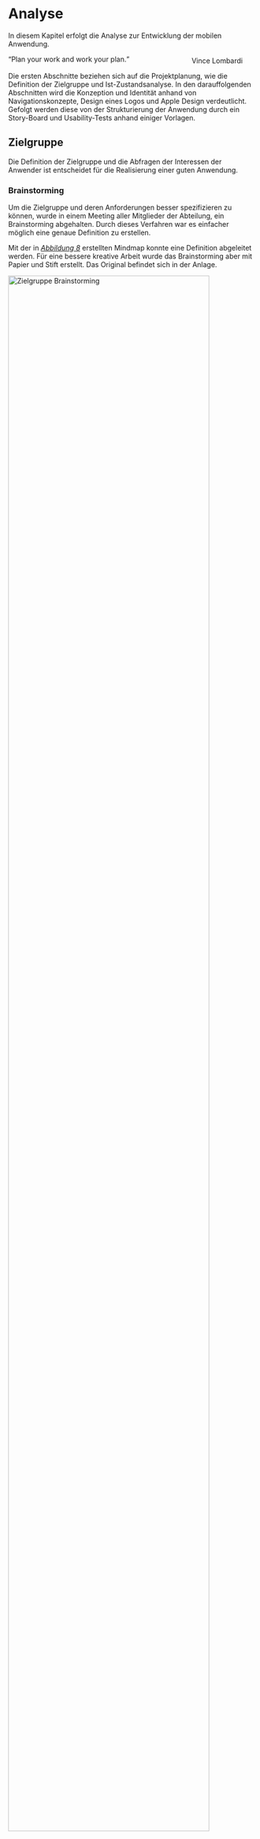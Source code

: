 # Analyse

In diesem Kapitel erfolgt die Analyse zur Entwicklung der mobilen Anwendung. 

<q>Plan your work and work your plan.</q>
<div style="text-align: right; margin-right: 2em; margin-top: -2em;">
    Vince Lombardi
</div>

Die ersten Abschnitte beziehen sich auf die Projektplanung, wie die Definition der Zielgruppe und Ist-Zustandsanalyse. In den darauffolgenden Abschnitten wird die Konzeption und Identität anhand von Navigationskonzepte, Design eines Logos und Apple Design verdeutlicht. Gefolgt werden diese von der Strukturierung der Anwendung durch ein Story-Board und Usability-Tests anhand einiger Vorlagen.

## Zielgruppe

Die Definition der Zielgruppe und die Abfragen der Interessen der Anwender ist entscheidet für die Realisierung einer guten Anwendung.

### Brainstorming

Um die Zielgruppe und deren Anforderungen besser spezifizieren zu können, wurde in einem Meeting aller Mitglieder der Abteilung, ein Brainstorming abgehalten. Durch dieses Verfahren war es einfacher möglich eine genaue Definition zu erstellen.

Mit der in <a href="#zielgruppe-brainstorming"><i>Abbildung 8</i></a> erstellten Mindmap konnte eine Definition abgeleitet werden. Für eine bessere kreative Arbeit wurde das Brainstorming aber mit Papier und Stift erstellt. Das Original befindet sich in der Anlage.

<div class="figure" id="zielgruppe-brainstorming">
	<img src="http://up.frubar.net/1756/zielgruppe-brainstorming.svg" alt="Zielgruppe Brainstorming" width="90%" />
	<p>Brainstorming mit und über die Zielgruppe</p>
</div>


### Definition

Die Zielgruppe für das Projekt umfasst Mitarbeiter einer IT Abteilung. Diese Mitarbeiter sind erfahrene IT Administratoren für die Betriebssysteme Linux und Windows. Sie sind vertraut mit der Handhabung eines Smartphones, insbesondere iPhones.

Den Benutzern ist die Verwendung von virtuellen Servern in einer Cloud-Landschaft bekannt. Die Technologie libvirt und Linux KVM im Zusammenhang mit Hardware-Virtualisierung ist ein Begriff.

## Ist-Zustandsanalyse

Zum jetzigen Zeitpunkt existiert noch keine mobile Anwendung (iPhone Anwendung) zur Verwaltung der Cloud Infrastruktur.

Zum Einsatz im Unternehmen kommt Citrix CloudStack <span class="fn"><a href="http://www.citrix.de/produkte/cloudstack/">Citrix CloudStack</a></span>. Hierbei handelt es sich um eine OpenSource Webanwendung zur Verwaltung einer Infrastruktur Cloud. Zwischen der Weboberfläche und der Virtualisierungstechnologie befindet sich die libvirt-Schnittstelle. Nach <a href="#libvirt-schnittstelle"><i>Abbildung 3 Einbindung libvirt Schnittstelle</i></a>, befindet sich CloudStack in der Anwenderschicht. Durch diese Schnittstelle ist es möglich verschiedene Virtualisierungstechnologien zu nutzen. 

Eine zufriedenstellende Verwendung von CloudStack ist nur in einem Browser mit ausreichend großem Bildschirm möglich. Auf einem Smartphone ist die Vielzahl an Funktionen unübersichtlich und im Notfall nicht verwendbar.

<div class="figure" id="cloudstack-dashboard">
	<img src="http://up.frubar.net/1773/cloudstack-dashboard.jpg" alt="cloudstack-dashboard" width="90%" />
	<p>CloudStack Dashboard <cite><a href="cstack12">cstack12</a></cite></p>
</div>

Da durch CloudStack auf die libvirt-Schnittstelle aufgesetzt wird, ist es sinnvoll diese auch für die Entwicklung der mobilen Anwendung zu verwenden.

## Anwendungsfunktionen

Um die Aufgabe der Anwendung besser definieren zu können folgt ein Aufstellung der Funktionen die geboten werden sollen. Die genauen Schritte für den Benutzer werden in der Konzeptionsphase und im Story-Board beschrieben.

<ul>
	<li><strong>Cloud Server</strong><br />
		Beim Cloud Server handelt es sich um das Host-System der virtuellen Server. Der Cloud Server stellt dem virtuellen Server Rechnerressourcen zur Verfügung.
		<ul>
			<li>Hinzufügen (Anzeigename, Hostname, Port, Benutzername, Kennwort)</li>
			<li>Bearbeiten</li>
			<li>Löschen</li>
		</ul>
	</li>
	<li><strong>Virtueller Server</strong><br />
		Virtuelle Server sind Gast-Systeme auf einem Cloud Server. Der Virtuelle Server erhält Rechnerressourcen vom Cloud Server.
		<ul>
			<li>Hinzufügen (Anzeigename, Rechnerressourcen)</li>
			<li>Bearbeiten</li>
			<li>Löschen</li>
			<li>Anzeige Rechnerressourcen</li>
			<li>Bearbeiten der Rechnerressourcen</li>
			<li>Starten</li>
			<li>Stoppen</li>
			<li>Neustarten</li>
		</ul>		
	</li>
</ul>

Die veränderbaren Rechnerressourcen werden wie folgt definiert:

<ul>
	<li>Anzahl der CPUs</li>
	<li>Verwendbarer Arbeitsspeicher</li>
	<li>Angebotener Festplattenspeicher</li>
	<li>Aktivierung oder Deaktivierung von Remote Verbindungen</li>
</ul>

Beispielsweise, befindet sich der Administrator gerade nicht an seinem Arbeitsplatz, hat aber sein iPhone dabei. Durch die weitere Anwendung „Nagios“, für das Überwachen der virtuellen Server, erhält er den Hinweis, dass kein Arbeitsspeicher auf einem Server verfügbar ist. Mit der zu entwickelnden Anwendung kann der Administrator zum Beispiel per Schieberegler den Arbeitsspeicher eines virtuellen Server erhöhen.

## Alternative Anwendungen

Da aktuell noch keine Anwendungen für die Verwaltung von virtuellen Rechnerinstanzen existieren werden alternative IT-relevante Anwendungen betrachtet. Ein Teil der Erfahrungen mit diesen Anwendungen wird in der Realisierungsphase nützlich sein.

Die Anwendungen werden kurz Beschrieben und die grafischen Benutzeroberflächen bewertet.

### iSSH

Die Anwendung „iSSH - SSH / VNC Console“ bietet IT Administratoren die Möglichkeit sich mit einer Remote Verbindung auf einen Server zu verbinden und diesen zu verwalten. Unterstützt werden viele verschiedenste Protokolle, wie SSH<span class="fn"><a href="http://openssh.org">SSH</a></span> und Windows Remote Desktop<span class="fn"><a href="http://support.microsoft.com/?scid=kb%3Ben-us%3B186607&x=13&y=11">Windows Remote Desktop</a></span>.

<div class="figure" id="issh-overview">
	<img src="http://up.frubar.net/1768/issh-overview.png" alt="issh-overview" width="35%" style="padding-right: 1.5em;"/>
	<img src="http://up.frubar.net/1770/issh-overview-server.png" alt="issh-overview-server" width="35%" />
	<p>iSSH Kategorisierung und Übersicht der Server</p>
</div>

Das sortieren von Servern in verschiedene Kategorien bzw. Ordner bietet eine hohe Übersichtlichkeit. Durch grüne oder rote Punkte wird Angezeigt ob ein Server erreichbar ist. Somit hat der Benutzer eine direkte Rückmeldung ob er sich zum Server verbinden kann.

Einige Nachteile bieten die vielen Einstellungsmöglichkeiten auf der Übersichtsseite (<a href="#issh-overview"><i>Abbildung 10</i></a>, linkes Bild). Die „General Settings“, „Add Configuration“ und „Add Grouping“ wären an der Unterseite des Bildschirms oder in den iPhone Einstellungen besser aufgehoben.

### IPMI Touch

Bei „IPMI Touch“ handelt es sich um ein weiteres IT Verwaltungswerkzeug von Servern. Es liest Hardwareinformationen eines Servers über das IPMI Protokoll<span class="fn"><a href="http://www.intel.com/design/servers/ipmi/">IPMI</a></span> aus. Für diese Informationen werden Temperatursensoren des Gehäuses ausgelesen, die Geschwindigkeit der Lüfter und der aktuelle Stromverbrauch. Über die Anwendung ist es dem Administrator auch möglich den Server auszuschalten.

<div class="figure" id="ipmi-overview">
	<img src="http://up.frubar.net/1771/ipmi-overview.png" alt="ipmi-overview" width="35%" style="padding-right: 1.5em;"/>
	<img src="http://up.frubar.net/1772/ipmi-server.png" alt="ipmi-server" width="35%" />
	<p>IPMI Touch Übersicht und Hardwareinformationen</p>
</div>
	
Auf der Übersichtsseite der Anwendung ist durch die farblichen Unterschiede und Symbole sofort erkennbar bei welchem Server Probleme vorhanden sind. Klickt der Benutzer auf einen Menüpunkt erhält er eine detaillierte Anzeige der Hardware, in der ebenso farblich Probleme gekennzeichnet sind. Hinzufügen neuer Server erfolgt über das Plus („+“) in der oberen rechten Ecke des Bildschirms und braucht somit keinen Platz in der Anzeige.

Server lassen sich bei dieser Anwendung nicht in Kategorien oder Ordner einsortieren, dies erschwert bei einer großen Anzahl an System die Übersichtlichkeit.

## Situationen für mobile Anwendungen

Es gibt viele verschiedene Situationen in denen eine iPhone Anwendung Verwendung findet. Laut Josh Clark, iPhone Designer und Entwickler, können diese in drei Situationen zusammengefasst werden. <cite><a href="#tapworthy11">tapworthy11</a></cite>

### „Meine minimale Aufgabenverwaltung“

Ein Großteil der Anwendungen in dieser Kategorie sind zur Terminplanung, Aufgabenverwaltung oder Administration. Sie dienen der Produktivitätssteigerung und somit zum effektiven lösen von Problemen.

Die Anwendungen „Kalender“ oder „Things“, die zur Verwaltung von Terminen und Aufgaben dienen, sind zum Anlegen von neuen Terminen oder Aufgaben optimiert. Hierfür befindet sich auf jedem Bildschirm ein Plus („+“), wie in der <a href="#microtasking"><i>Abbildung 12</i></a> zu sehen.

<div class="figure" id="microtasking">
	<img src="http://up.frubar.net/1780/microtasking-cal.png" alt="microtasking-cal" width="35%" style="padding-right: 1.5em;"/>
	<img src="http://up.frubar.net/1781/microtasking-things.png" alt="microtasking-things" width="35%" />
	<p>Screenshot des Kalender und Things „App“</p>
</div>

Die mobile Anwendung zur Verwaltung der Cloud Infrastruktur fällt in diese Kategorie.

### „Was ist in meiner Umgebung?“

Hierbei handelt es sich Hauptsächlich um Anwendungen die auf Kartenmaterial, beziehungsweise auf Sensoren des iPhones, zugreifen. Im Vordergrund der Anwendungen steht die Navigation und das Mitteilungsbedürfnis des Benutzers. 

<div class="figure" id="local">
	<img src="http://up.frubar.net/1787/local-map.png" alt="local-map" width="35%" style="padding-right: 1.5em;"/>
	<img src="http://up.frubar.net/1788/local-foursquare.png" alt="local-foursquare" width="35%" />
	<p>Screenshot der Karten und der Foursquare Anwendung</p>
</div>

### „Mir ist Langweilig“

In diese Kategorie fallen sowohl Spiele als auch Tools wie das Musik „App“. Diese sind auch die beliebteste Kategorie<span class="fn"><a href="http://de.statista.com/statistik/daten/studie/166976/umfrage/beliebteste-kategorien-im-app-store/">Statista, Top 15 Kategorien im App Store (2012)</a></span> im App Store. Die Beliebtheit wird nach den Anteil aller verfügbaren „Apps“ im App Store gemessen.

Wie auf dem Screenshot <a href="#bored"><i>Abbildung 14</i></a> zu erkennen ist, hat das Spiel „Angry Birds“ keine iPhone Navigationselemente. Spiele nehmen meist den gesamten Bildschirm ein und verwenden ihre eigenen Symbole für die Navigation. Sogar die Statusbar mit der Empfangsanzeige, Uhrzeit und der Batterieanzeige werden ausgeblendet.

<div class="figure" id="bored">
	<img src="http://up.frubar.net/1786/bored-angrybirds.png" alt="bored-angrybirds" width="60%" />
	<p>Screenshot des Spiels Angry Birds</p>
</div>


# Konzeption

<q>Structuring your app the Apple way.</q>
<div style="text-align: right; margin-right: 2em; margin-top: -2em;">
    Josh Clark
</div>

Für die Entwicklung einer iPhone Anwendung sollten grundlegende Punkte, wie die Struktur und die Benutzerinteraktion, beschrieben werden. Dies erfolgt in diesem Kapitel.

## Navigationsmodelle

Der Aufbau der Navigation hängt von der Aufgabe der Anwendung ab, wie der vorherige Abschnitt <a href="#situation-fur-mobile-anwendungen"><i>Situation für mobile Anwendungen</i></a> zeigt. Apple bietet hierzu drei verschiedene Navigationsmodelle an. Diese können sich innerhalb einer Anwendung nicht ändern, daher sollte man sich, vor der Entwicklung, für eines der folgenden Modelle entscheiden. 

<div class="figure" id="navigation-mode">
	<img src="http://up.frubar.net/1789/navigation-models.png" alt="navigation-model" width="80%" />
	<p>Navigationsmodelle (von links) - Ebenen, Tab-Navigation, Baum-Struktur</p>
</div>

### Ebenen

Die einzelnen Ebenen lassen sich am besten mit Spielkarten, die sich auf einem Stapel befinden, vergleichen. Auf allen Ebenen ist der Inhalt meist im selben Stil aufbereitet, somit findet dieses Navigationsmodel meist bei Tools und kleinen Anwendungen Verwendung.

<div class="figure" id="nav-flat">
	<img src="http://up.frubar.net/1792/nav-flat-first.png" alt="nav-flat-first" width="35%" style="padding-right: 1.5em;"/>
	<img src="http://up.frubar.net/1790/nav-flat.png" alt="nav-flat" width="35%" />
	<p>Screenshot der Wetter „App“</p>
</div>

Für die Navigation befindet sich ein „Punkt“ am unteren Bildschirmrand. Über diesen ist ersichtlich auf welcher Ebene man sich gerade befindet. Die Navigation erfolgt durch das verschieben der Ebenen von links nach rechts mit einem Finger.

<table>
	<thead>
		<tr><th style="width: 50%;">Vorteile</th><th>Nachteile</th></tr>
	</thead>
	<tbody>
		<tr>
			<td valign="top"><ul>
					<li>Ideal für zielgerichtet Inhalt; geeignet für gelegentliches verwenden der „App“</li>
					<li>Einfache Navigation; Gestengesteuert</li>
					<li>Viel Platz für den Inhalt; Navigation nimmt wenig Platz im Bildschirm ein</li>
				</ul>
			</td>
			<td valign="top"><ul>
					<li>Man muss durch alle Ebenen durchblättern; der Sprung zu einer speziellen Ebene ist nicht möglich</li>
					<li>Mehr als 20 Ebenen können nicht angezeigt bzw. erstellt werden</li>
					<li>Nur geringes Scrollen möglich; somit nur teilweise langen Inhalte darstellbar</li>
				</ul>
			</td>
		</tr>
	</tbody>
</table>

### Tab-Navigation

Am unteren Rand des Bildschirms befindet sich eine Tab-Navigation, ähnlich die eines Browsers. Im Gegensatz zu den „Tabs“ im Browser sind diese fest in der Anwendung verankert. Sie bietet auch maximal Platz für fünf Symbole.

<div class="figure" id="nav-flat">
	<img src="http://up.frubar.net/1791/nav-tap.png" alt="nav-tap" width="35%" style="padding-right: 1.5em;" />
	<img src="http://up.frubar.net/1793/nav-tap-instagram.png" alt="nav-flat-first" width="35%" />
	<p>Screenshot des App Stores und der Instagram „App“</p>
</div>

In der Tab-Navigation befinden sich meist Menüpunkte auf die der Anwender sehr schnell oder häufig zugreifen muss. So bietet sie bei der Anwendung „App Store“ die Suchfunktion, Kategorien oder verfügbare Updates an.

<table>
	<thead>
		<tr><th style="width: 50%;">Vorteile</th><th>Nachteile</th></tr>
	</thead>
	<tbody>
		<tr>
			<td valign="top"><ul>
					<li>Sofortigen Zugriff auf die Hauptfunktionen der Anwendung</li>
					<li>Klar erkennbare Menüpunkte anhand Symbol und Beschreibung</li>
				</ul>
			</td>
			<td valign="top"><ul>
					<li>Nur fünf Menüpunkte können gleichzeitig angezeigt werden</li>
					<li>Navigation verbraucht sehr viel Platz</li>
				</ul>
			</td>
		</tr>
	</tbody>
</table>

### Baum-Struktur

Die Baum-Struktur ist eines der häufig benutzten Navigationsmodelle. Gerade wenn viele Menüpunkte oder Ebenen benötigt werden kommt diese Struktur zum Einsatz. Eine sorgfältige Planung, welche Ebene nach welchem Menüpunkt kommt, ist zwingend erforderlich. Andernfalls kann es schnell sein, dass sich ein Benutzer nicht mehr in der Struktur zurecht findet.

<div class="figure" id="nav-tree">
	<img src="http://up.frubar.net/1794/nav-tree.png" alt="nav-tree" width="100%" />
	<p>Screenshot Baum-Struktur von Apple Mail</p>
</div>

Bei diesen Anwendungen ist meist die erste Ebene eine Übersichtsebene in Tabellenform, wodurch dann zu weiteren Ebenen navigiert werden kann. Im obersten Teil des Bildschirms befindet sich die Navigation um zur vorherigen Ebene zurückzukehren. 

<table>
	<thead>
		<tr><th style="width: 50%;">Vorteile</th><th>Nachteile</th></tr>
	</thead>
	<tbody>
		<tr>
			<td valign="top"><ul>
					<li>Übersichtlich bei vielen Kategorien, Ebenen oder Menüpunkten</li>
					<li>Organisationsstruktur ist gut verständlich</li>
					<li>Direkte Interaktion mit dem Inhalt</li>
				</ul>
			</td>
			<td valign="top"><ul>
					<li>Übersichtsebene befindet sich nur am Anfang der Ebenen</li>
					<li>Ineffiziente Navigation bei vielen Ebenen</li>
				</ul>
			</td>
		</tr>
	</tbody>
</table>

### Kombination der Navigationsmodelle

Meist findet eine Kombination aus zwei Navigationsmodellen statt, wie die Abbildung 18 von Apple Mail zeigt. Durch dies können mehrere Vorteile der unterschiedlichen Modelle genutzt werden.

Bei der Apple Mail Anwendung wird die „Tab-Navigation“ verkleinert, so das nur Symbole angezeigt werden. Hierbei handelt es sich um eine abgewandelte Form der Navigation und kann als Aktions-Buttons verstanden werden. Dem Benutzer ist es dadurch möglich schnell auf seine wichtigsten Funktionen zuzugreifen ohne einen Großteil seines Bildschirms einzuschränken.

## Darstellung des Inhalts

Ein klar strukturierter Inhalt erlaubt dem Benutzer auf die benötigten Informationen zuzugreifen. Ist die Darstellung unübersichtlich oder überladen beendet der Anwender die „App“ im schlimmsten Fall. Es sollte daher immer ein Kompromiss zwischen der Masse an Informationen und der Bildschirmgröße gefunden werden.

In vielen Fällen findet eine Kombination aus der Tabellendarstellung und der Benutzereingabe durch Formulare statt.

### Tabellen

Die Tabellen Darstellung beim iPhone kann nicht zu 100% mit klassischen Tabellen verglichen werden. Die Informationen werden meist zeilenweise gruppiert und es wird nur eine Spalte angezeigt. 

Aus folgenden Gründen kommt die Darstellung in Tabellenform zum Einsatz:
<ul>
	<li>Navigation durch die Baum-Struktur</li>
	<li>Liste an Optionen oder Einstellungen</li>
	<li>Lange Listen durch die schnell navigiert werden soll</li>
	<li>Detaillierter oder gruppierter Inhalt</li>
</ul>

<div class="figure" id="content-table">
	<img src="http://up.frubar.net/1802/view-table.png" alt="content-table" width="100%" />
	<p>Screenshot verschiedener Anwendungen mit Tabellen Darstellung</p>
</div>

Durch bestimmte Symbole an der rechten Seite ist erkennbar ob es sich um ein Navigationselement handelt. Die Schriftfarbe blau zeigt an, ob sich der Inhalt des Elements ändern lässt oder ggf. dynamisch ändert.

Drei der Standart Symbole sind wie folgt erklärt:
<table>
	<tr>
		<td valign="middle" align="center"><img src="http://up.frubar.net/1803/view-table-icon_disclosure.png" /></td>
		<td>Weitere Informationen Symbol; durch das Tippen auf das Element wird eine neuer Bildschirm mit weiteren Informationen für den Benutzer sichtbar.</td>
	</tr>
	<tr>
		<td valign="middle" align="center"><img src="http://up.frubar.net/1804/view-table-icon_detail.png" /></td>
		<td>Details Symbol; ähnlich dem „Weitere Informationen Symbol“, beim direkten Tippen auf das Symbol sollen weitere Details zu diesem Element angezeigt werden.</td>
	</tr>
	<tr>
		<td valign="middle" align="center"><img src="http://up.frubar.net/1805/view-table-icon_check.png" /></td>
		<td>Check-Box Symbol; durch Tippen auf das Element wird die Check-Box aktiviert oder deaktiviert.</td>
	</tr>
</table>

Die Gruppierung der Elemente geschieht entweder durch ein Register (wie bei <a href="#content-table"><i>Abbildung 19</i></a>, links) oder durch farblich, zum Hintergrund abgehobene, Boxen (<a href="#content-table"><i>Abbildung 19</i></a>, mitte und rechts).

### Formulare

Die Formulare dienen dem Benutzer zur Eingabe von neuem Inhalt in die Anwendung. In dem meisten Fällen wir die Benutzereingabe durch die Auto-Korrektur unterstützt. 

Es ist Abhängig vom Eingabefeld welches Tastaturlayout für den Benutzer angezeigt wird. So wird bei üblicher Texteingabe die QWERTY-Tastatur angezeigt, beim Wählvorgang in der „Telefon-App“ jedoch nur der Nummernblock.

<div class="figure" id="form">
	<img src="http://up.frubar.net/1806/form-input-ipmi.png" alt="form-ipmi" width="35%" style="padding-right: 1.5em;" />
	<img src="http://up.frubar.net/1807/form-input-twitter.png" alt="form-twitter" width="35%" />
	<p>Screenshot von IPMI Touch und Twitter „App“ mit Eingabeformular</p>
</div>

## Identität

Die Identität einer Anwendung ist enorm wichtig für den Benutzer und dessen Wiedererkennungswert. Diese werden durch den Namen, eine klare Beschreibung, das Logo und Aussehen bewirkt.

Dieser Abschnitt bezieht sich explizit auf die Umsetzung der mobilen Anwendung zur Verwaltung der Cloud Infrastruktur.

### Name

Bei der Wahl des Namens ist zu beachten, dass nur begrenzt Platz auf dem Bildschirm und unterhalb des Logos ist. Da Apple zwischen dem Namen auf dem iPhone und dem im App Store unterscheidet, können zwei unterschiedliche Namen gewählt werden. So sollte der Name für das iPhone kurz und prägnant sein, der Name für den App Store mehr Beschreiben.

Namen die auf dem iPhone zu lang sind, werden automatisch in der Mitte gekürzt. Dadurch wird aus „Cloud infrastructure control via libvirt“,  „Cloud...bvirt“, was für den Benutzer nicht aussagekräftig ist. Von vielen Anwendungen wird daher ein allgemeiner Name auf dem iPhone verwendet, so wird aus „Dragon Dictation“ nur „Dictation“ oder aus „Al Jazeera English“, „AJE Live“.

Folgende Kurznamen standen während der Identitätsbildung zur Auswahl:
<ul>
	<li>**Cloud Control**<br />Aussagekräftiger Namen für die Verwaltung der Cloud. Die verwendete Technologie ist aber nicht erkennbar.</li>
	<li>**libvirt Control**<br />Verwaltung der verwendeten Technologie ist erkennbar.</li>
	<li>**libvirt Cloud**<br />Verwaltung der verwendeten Technologie ist erkennbar. Aber nicht das es sich um eine Anwendung zur Verwaltung dieser handelt.</li>
	<li>**InfraCloud**<br />Durch „Infra“ ist teilweise die Infrastruktur Cloud ersichtlich.</li>
	<li>**virtCloud**<br />Die Worte „Cloud“ und „virt“ für Virtuell können fast gleich gesetzt werden. Daher ist die Beschreibung redundant.</li>
</ul>

Nach Absprache und Analyse wurde der Name „Cloud Control“ als aussagekräftigster Name ausgewählt. Die verwendete Technologie kann in der Beschreibung oder im Namen für den App Store angezeigt werden. Als Name für den App Store wird daher „Cloud Control &ndash; manage your libvirt infrastructure“ verwendet.

---

### Logo

Das Logo ist ein weiteres Identitätsmerkmal für die Anwendung, wenn nicht sogar das wichtigste. Der erste Blick des Benutzers fällt meist auf das Logo anstatt auf den Namen. Es sollte entweder die Funktion oder den Namen im Logo wiedererkennbar sein. Bekannte Anwendungen oder Unternehmen greifen meist auf ihr Logo in abgeänderter Form oder ihren Initialen zurück. 

<div class="figure" id="ident-logo">
	<img src="http://up.frubar.net/1808/ident-logo-things.tiff" alt="ident-logo-things" width="15%" style="padding-right: 1.5em;"/>
	<img src="http://up.frubar.net/1809/ident-logo-insta.tiff" alt="ident-logo-instagram" width="15%" style="padding-right: 1.5em;"/>
	<img src="http://up.frubar.net/1810/ident-logo-cellarrat.tiff" alt="ident-logo-cellarrat" width="15%" style="padding-right: 1.5em;"/>
	<img src="http://up.frubar.net/1811/ident-logo-twitter.tiff" alt="ident-logo-twitter" width="15%" style="padding-right: 1.5em;"/>
	<img src="http://up.frubar.net/1812/ident-logo-facebook.tiff" alt="ident-logo-facebook" width="15%" />
	<p>„App“-Logos (von links). Things, Instagram, Cellar Rat, Twitter, Facebook</p>
</div>

Wie gut ein Logo erkennbar ist, hängt meist von der Auflösung und der Detailgenauigkeit ab. Ein „App“-Logo muss mindestens für drei verschiedene Auflösungen erstellt werden. So verwendet das iPhone für kleine Logos eine Auflösung von 29x29 Pixel und für mittlere Logos 57x57 Pixel. Ein großes Logo mit 512x512 Pixel wird für den App Store benötigt.

Für die eigene Anwendung soll das Logo die Funktion widerspiegeln und Begriffe wie „Cloud“, „Computer“, „Netzwerk“ und „libvirt“ sollen erkennbar sein. Nach Skizzen, die sich im Anhang befinden, wurde ein Logo entworfen. Im größten Logo wird sich der Begriff „libvirt“ als Zusatz befinden. In den kleineren ist dies nicht mehr lesbar, daher wurde er entfernt.

<div class="figure" id="cloud-control">
	<img src="http://up.frubar.net/1814/logo-cc-libvirt.png" alt="logo-cc-libvirt" width="20%" style="padding-right: 1.5em;"/>
	<img src="http://up.frubar.net/1813/logo-cc.png" alt="logo-cc" width="20%" style="padding-right: 1.5em;"/>
	<img src="http://up.frubar.net/1813/logo-cc.png" alt="logo-cc" width="12%" style="padding-right: 1.5em;"/>
	<img src="http://up.frubar.net/1813/logo-cc.png" alt="logo-cc" width="5%" style="padding-right: 1.5em;"/>
	<p>Erster Entwurf. Logos des Cloud Control „Apps“</p>
</div>

Nach einigen Befragungen der Mitarbeiter wurde festgestellt, dass das Logo zwar die Begriffe darstellt aber gegenüber anderen Logos langweilig und zu technisch wirkt. Es wurde daher ein modernes Logo entworfen, dass die Begriffe „Cloud“ und „Control“ darstellt.

<div class="figure" id="cloud-control-more-cloud">
	<img src="http://up.frubar.net/1821/logo-cc-more-cloud.png" alt="cloud-control-more-cloud" width="20%" style="padding-right: 1.5em;"/>
	<img src="http://up.frubar.net/1821/logo-cc-more-cloud.png" alt="cloud-control-more-cloud" width="12%" style="padding-right: 1.5em;"/>
	<img src="http://up.frubar.net/1821/logo-cc-more-cloud.png" alt="cloud-control-more-cloud" width="5%" style="padding-right: 1.5em;"/>
	<p>Zweiter Entwurf. Logos des Cloud Control „Apps“</p>
</div>


### Design

Design und äußerliche Erscheinung sind meistens Geschmacksfragen, doch spielt der Erkennungswert und die Benutzerfreundlichkeit auch eine Rolle. Die Navigation und die Anordnung bzw. Strukturierung von Inhalt kann nur teilweise bei iPhone „Apps“ verändert werden. 

Einige Anbieter von „Apps“ setzen daher auf das Standart iPhone Design und passen lediglich Farbgebung und Symbole an. Um die Benutzer der „Cloud Control App“ nicht zu verunsichern, sowie Übersichtlichkeit und Einfachheit zu gewährleisten wird ebenfalls das Standart iPhone Design verwendet.

## Strukturierung

Eine gute Struktur der Anwendung ist vergleichbar mit dem „roten Faden“ in einem Manuskript. Ohne diesen ist es dem Benutzer nicht möglich zu erkennen welches Ergebnis auf ein Navigationselement erfolgt.

Abhängig vom verwendeten Navigationsmodel muss die Anwendung anders strukturiert werden. So bietet die Baum-Struktur mehr Möglichkeiten der „Verzweigung“ im Gegensatz zu den flachen Ebenen. Eine Strukturierung erfolgt am besten durch die Skizzen auf Papier oder durch Mockups mit einer Anwendung am Computer. 

<div class="figure" id="storyboard">
	<img src="http://up.frubar.net/1815/storyboard-part.jpg" alt="storyboard" width="100%" />
	<p>Ausschnitt Cloud Control Story-Board</p>
</div>

Für diesen Zweck wurde ein „Story-Board“ auf Papier entworfen, dieses befindet sich im Anhang. Mit diesem war es möglich erste Prototypen zu entwerfen und in den Usability-Tests anzuwenden. Das Story-Board wurde während den Tests verändert und erweitert.

## Usability-Tests

Die Usability-Tests dienen dem Entwickler seine Anwendung mehr aus der Sicht des Nutzers zu betrachten. Die Sichtweisen sind meist Unterschiedlich, da der Entwickler seine Anwendung entworfen hat und das Navigationskonzept kennt.

Ziel des Tests ist es Unstimmigkeiten in der Navigation und Handhabung der Anwendung aufzudecken um diese im Anschluss optimieren zu können.

### Durchführung

Für den Zweck des Usability-Tests wurde mit drei Mitarbeitern (männlich, Alter 20-30) ein Thinking-Aloud Test<span class="fn"><a href="http://www.useit.com/alertbox/thinking-aloud-tests.html">Thinking Aloud Test</a></span> durchgeführt. Die Mitarbeiter haben Vorkenntnisse über Smartphones, mobile Anwendungen und kennen das Bedienkonzept des iPhones.

Jeder Mitarbeiter wird einzeln befragt und erhält während der Testphase Aufgaben die er an Prototypen durchführen soll. Es werden zwei Prototypen betrachtet:
<ul>
	<li>**Prototyp 1**: Mock-up auf Papier</ul>
	<li>**Prototyp 2**: Anwendung auf dem iPhone</ul>
</ul>

Die Ergebnisse werden schriftlich fixiert um daraus eine Optimierung ableiten zu können. Es wird expliziert gebeten Ideen und Veränderungsvorschläge einzubringen. Der Test dauert pro Person zwischen 20-40 Minuten.

### Szenarien

In diesem Abschnitt werden die Aufgaben der Mitarbeiter beschrieben. Zwischen den Prototypen sind die Aufgaben ähnlich, beim Prototyp 1 können einige Aufgaben nicht vorgenommen werden.

<ul>
	<li><strong>Start der Anwendung</strong> <br/>Betrachten Sie die Anwendung und die Navigationselemente. Was ist Ihr erster Eindruck? Ist Ihnen das Ziel der Anwendung klar?</li>
	<li><strong>Cloud Server hinzufügen</strong> <br />Fügen Sie einen neuen Cloud Server hinzu. Wie gehen Sie vor?</li>
	<li><strong>Cloud Server bearbeiten</strong> <br />Ändern Sie den Namen oder ein anderes Attribut des Cloud Servers. Wie gehen Sie vor?</li>
	<li><strong>Status Abfrage</strong> <br />Wie erkennen Sie den aktuellen Status Ihrer Server? Wo würden Sie nachsehen?</li>
	<li><strong>Virtual Server hinzufügen</strong> <br />Fügen Sie einen virtuellen Server zu einem bestehenden Cloud Server hinzu. Wie gehen Sie vor?</li>
	<li><strong>Virtual Server Details</strong> <br />Lassen Sie sich Details zu einem virtuellen Server anzeigen. Wie viel Speicherplatz wird verwendet?</li>
	<li><strong>Virtual Server bearbeiten</strong> <br />Ändern Sie ein Attribut eines virtuellen Servers. Fügen Sie z.B. mehr Arbeitsspeicher hinzu. Wo würden Sie dies tun?</li>
	<li><strong>Virtual Server Neustarten</strong> <br />Starten Sie einen virtuellen Server neu. Wie gehen Sie vor?</li>
	<li><strong>Virtual Server löschen</strong> <br />Löschen Sie einen virtuellen Server von einem Cloud Server. Wie würden Sie vorgehen?</li>
</ul>

### Ergebnisse

Es wurde festgestellt, dass der Prototyp 1, das Mock-up auf Papier, für den Test ungeeignet war. Somit wurde lediglich Prototyp 2, die iPhone Anwendung, bewertet. Zur Konzeptionsphase und für Erweiterungen wird aber weiterhin das Mock-up verwendet.

#### Erster Start

Die Anwendung wirkt beim ersten Start leer, da noch keine Cloud Server vorhanden sind. Der Benutzer findet sich daher nur schwer zu recht und fühlt sich mit der neuen Anwendung „allein gelassen“.

Es wurden Tooltips hinzugefügt die beim erster Start und falls noch keine Server vorhanden sind, angezeigt werden.

<div class="figure" id="cc-intro">
	<img src="http://up.frubar.net/1831/cloud-control-intro.png" alt="cc-intro" width="50%" />
	<p>Erster Start der Anwendung, Erweiterung durch Tooltips</p>
</div>

#### Navigation

Die Navigation wurde von den Benutzern gut angenommen, sie fanden sich in der Baum-Struktur gut zu recht.

Es stellte sich aber heraus, dass für das Löschen eines virtuellen Servers keine Funktion im Story-Board vorgesehen war. Somit war es dem Benutzer nicht möglich einen virtuellen Server zu löschen. Dies wurde mit einen Editieren-Button bei der Übersichtsseite der virtuellen Server gelöst.

Des Weiteren fiel auf, dass virtuelle Server die Ausgeschalten sind nicht auf der Übersichtsseite erkennbar waren. Nach eine Änderung werden diese nun grau in der Liste angezeigt und an die unterster Stelle sortiert.

#### Status Abfrage

In der ersten Version wurde der Cloud Status nur an der unteren rechten Seite angezeigt. Somit war es für den Benutzer nicht zu erkennen welcher Server ein Problem aufweist. Es wird daher bei jedem Cloud und virtuellen Server der Status an der rechten Seite angezeigt.

<div class="figure" id="cc-status">
	<img src="http://up.frubar.net/1832/cloud-control-status.png" alt="cc-status" width="50%" />
	<p>Cloud Status, rechts bei jedem Cloud Server</p>
</div>

#### Sonstige Anmerkungen

Beim Neustart des virtuellen Servers erfolgte keine Abfrage ob der Benutzer wirklich den Server Neustarten möchte. Hierzu erscheint nun eine Dialogbox die vom Benutzer bestätigt oder abgebrochen werden kann.